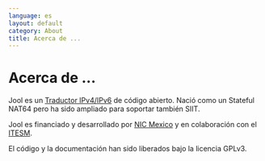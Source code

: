 ```yaml
---
language: es
layout: default
category: About
title: Acerca de ...
---
```


# Acerca de ...


Jool es un [Traductor IPv4/IPv6](intro-xlat.html) de código abierto. Nació como un Stateful NAT64 pero ha sido ampliado para soportar también SIIT.

Jool es financiado y desarrollado por [NIC Mexico](http://nicmexico.mx/) y en colaboración con el [ITESM](http://www.itesm.mx/).

El código y la documentación han sido liberados bajo la licencia GPLv3.

